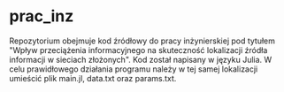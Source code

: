 # prac_inz
Repozytorium obejmuje kod źródłowy do pracy inżynierskiej pod tytułem "Wpływ przeciążenia informacyjnego na skuteczność lokalizacji źródła informacji w sieciach złożonych". Kod został napisany w języku Julia. W celu prawidłowego działania programu należy w tej samej lokalizacji umieścić plik main.jl, data.txt oraz params.txt.
